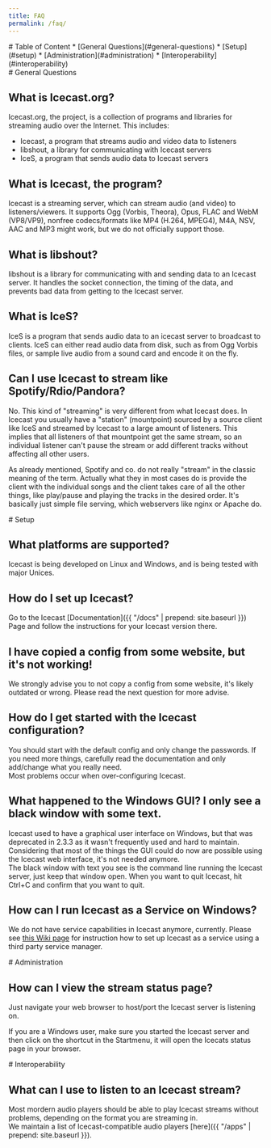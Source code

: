 ```yaml
---
title: FAQ
permalink: /faq/
---
```

<div class="article" id="toc" markdown="1">
# Table of Content
* [General Questions](#general-questions)
* [Setup](#setup)
* [Administration](#administration)
* [Interoperability](#interoperability)
</div>

<div class="article" id="general-questions" markdown="1">
# General Questions

## What is Icecast.org?
Icecast.org, the project, is a collection of programs and libraries for streaming audio over the Internet.
This includes:

- Icecast, a program that streams audio and video data to listeners
- libshout, a library for communicating with Icecast servers
- IceS, a program that sends audio data to Icecast servers

## What is Icecast, the program?
Icecast is a streaming server, which can stream audio (and video) to listeners/viewers.
It supports Ogg (Vorbis, Theora), Opus, FLAC and WebM (VP8/VP9), nonfree codecs/formats
like MP4 (H.264, MPEG4), M4A, NSV, AAC and MP3 might work, but we do not officially support
those.

## What is libshout?
libshout is a library for communicating with and sending data to an Icecast server.
It handles the socket connection, the timing of the data, and prevents bad data
from getting to the Icecast server.

## What is IceS?
IceS is a program that sends audio data to an icecast server to broadcast to clients.
IceS can either read audio data from disk, such as from Ogg Vorbis files, or sample
live audio from a sound card and encode it on the fly.

## Can I use Icecast to stream like Spotify/Rdio/Pandora?
No. This kind of "streaming" is very different from what Icecast does. In Icecast you
usually have a "station" (mountpoint) sourced by a source client like IceS and streamed
by Icecast to a large amount of listeners. This implies that all listeners of that mountpoint
get the same stream, so an individual listener can't pause the stream or add different tracks
without affecting all other users.

As already mentioned, Spotify and co. do not really "stream" in the classic meaning of the term.
Actually what they in most cases do is provide the client with the individual songs and the client
takes care of all the other things, like play/pause and playing the tracks in the desired order.
It's basically just simple file serving, which webservers like nginx or Apache do.

</div>

<div class="article" id="setup" markdown="1">
# Setup

## What platforms are supported?
Icecast is being developed on Linux and Windows, and is being tested with major Unices.

## How do I set up Icecast?
Go to the Icecast [Documentation]({{ "/docs" | prepend: site.baseurl }}) Page and follow
the instructions for your Icecast version there.

## I have copied a config from some website, but it's not working!
We strongly advise you to not copy a config from some website, it's likely
outdated or wrong. Please read the next question for more advise.

## How do I get started with the Icecast configuration?
You should start with the default config and only change the passwords. If you
need more things, carefully read the documentation and only add/change what you
really need.  
Most problems occur when over-configuring Icecast.

## What happened to the Windows GUI? I only see a black window with some text.
Icecast used to have a graphical user interface on Windows, but that was deprecated in 2.3.3
as it wasn't frequently used and hard to maintain. Considering that most of the things the GUI
could do now are possible using the Icecast web interface, it's not needed anymore.  
The black window with text you see is the command line running the Icecast server, just keep that
window open. When you want to quit Icecast, hit Ctrl+C and confirm that you want to quit.

## How can I run Icecast as a Service on Windows?
We do not have service capabilities in Icecast anymore, currently. Please see
[this Wiki page](https://wiki.xiph.org/Icecast_Server/Setup_Windows_Service)
for instruction how to set up Icecast as a service using a third party service
manager.

</div>

<div class="article" id="administration" markdown="1">
# Administration

## How can I view the stream status page?
Just navigate your web browser to host/port the Icecast server is listening on.

If you are a Windows user, make sure you started the Icecast server and then click on the
shortcut in the Startmenu, it will open the Icecats status page in your browser.

</div>

<div class="article" id="interoperability" markdown="1">
# Interoperability

## What can I use to listen to an Icecast stream?
Most mordern audio players should be able to play Icecast streams without problems, depending
on the format you are streaming in.  
We maintain a list of Icecast-compatible audio players [here]({{ "/apps" | prepend: site.baseurl }}).

</div>

